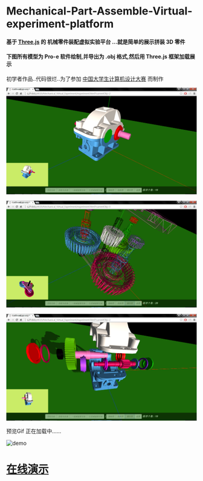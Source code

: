 # Mechanical-Part-Assemble-Virtual-experiment-platform

#### 基于 [Three.js](https://github.com/mrdoob/three.js) 的 机械零件装配虚拟实验平台 ...就是简单的展示拼装 3D 零件
#### 下图所有模型为 Pro-e 软件绘制,并导出为 .obj 格式,然后用 Three.js 框架加载展示

初学者作品..代码很烂..为了参加  [中国大学生计算机设计大赛](http://www.jsjds.org) 而制作


![](./Img/作品截图1.png)

![](./Img/作品截图2.png)

![](./Img/作品截图3.png)

预览Gif 正在加载中......

![demo](./Img/demo.gif)

# [在线演示](http://big-pi.github.io/Mechanical-Part-Assemble-Virtual-experiment-platform/)